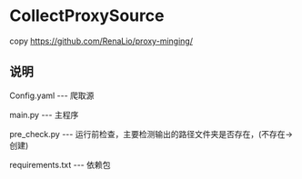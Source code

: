 # CollectProxySource

copy https://github.com/RenaLio/proxy-minging/

## 说明

Config.yaml	--- 爬取源

main.py --- 主程序

pre_check.py --- 运行前检查，主要检测输出的路径文件夹是否存在，(不存在->创建)

requirements.txt --- 依赖包

